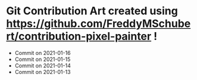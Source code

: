 # Git Contribution Art created using https://github.com/FreddyMSchubert/contribution-pixel-painter !
- Commit on 2021-01-16
- Commit on 2021-01-15
- Commit on 2021-01-14
- Commit on 2021-01-13
